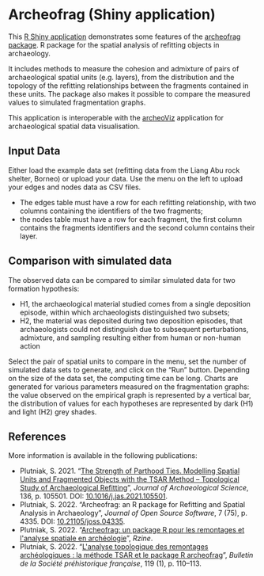 # Archeofrag (Shiny application)

This [R Shiny application](https://analytics.huma-num.fr/Sebastien.Plutniak/archeofrag/) demonstrates some features of the  [archeofrag package](https://github.com/sebastien-plutniak/archeofrag). R package for the spatial analysis of refitting objects in archaeology.

It includes methods to measure the cohesion and admixture of pairs of archaeological spatial units (e.g. layers), from the distribution and the topology of the refitting relationships between the fragments contained in these units. The package also makes it possible to compare the measured values to simulated fragmentation graphs.

This application is interoperable with the [archeoViz](https://analytics.huma-num.fr/archeoviz/en) application for archaeological spatial data visualisation.

## Input Data
Either load the example data set (refitting data from the Liang Abu rock shelter, Borneo) or upload your data. Use the menu on the left to upload your edges and nodes data as CSV files.

* The edges table must have a row for each refitting relationship, with two columns containing the identifiers of the two fragments;
* the nodes table must have a row for each fragment, the first column contains the fragments identifiers and the second column contains their layer.

## Comparison with simulated data

The observed data can be compared to similar simulated data for two formation hypothesis:

* H1, the archaeological material studied comes from a single deposition episode, within which archaeologists distinguished two subsets;
* H2, the material was deposited during two deposition episodes, that archaeologists could not distinguish due to subsequent perturbations, admixture, and sampling resulting either from human or non-human action

Select the pair of spatial units to compare in the menu, set the number of simulated data sets to generate, and click on the “Run” button. Depending on the size of the data set, the computing time can be long. Charts are generated for various parameters measured on the fragmentation graphs: the value observed on the empirical graph is represented by a vertical bar, the distribution of values for each hypotheses are represented by dark (H1) and light (H2) grey shades.

## References

More information is available in the following publications:

* Plutniak, S. 2021. “[The Strength of Parthood Ties. Modelling Spatial Units and Fragmented Objects with the TSAR Method – Topological Study of Archaeological Refitting](https://hal.archives-ouvertes.fr/hal-03419952)”, *Journal of Archaeological Science*, 136, p. 105501. DOI: [10.1016/j.jas.2021.105501](https://doi.org/10.1016/j.jas.2021.105501).
* Plutniak, S. 2022. “Archeofrag: an R package for Refitting and Spatial Analysis in Archaeology”, *Journal of Open Source Software*, 7 (75), p. 4335. DOI: [10.21105/joss.04335](https://doi.org/10.21105/joss.04335).
* Plutniak, S. 2022. “[Archeofrag: un package R pour les remontages et l'analyse spatiale en archéologie](https://rzine.fr/publication/20220811_archeofrag_joss)”, *Rzine*.
* Plutniak, S. 2022. “[L'analyse topologique des remontages archéologiques : la méthode TSAR et le package R archeofrag](http://www.prehistoire.org/offres/doc_inline_src/515/0-BSPF_2022_1_2e_partie_Correspondance_PLUTNIAK.pdf)”, *Bulletin de la Société préhistorique française*, 119 (1), p. 110–113.
